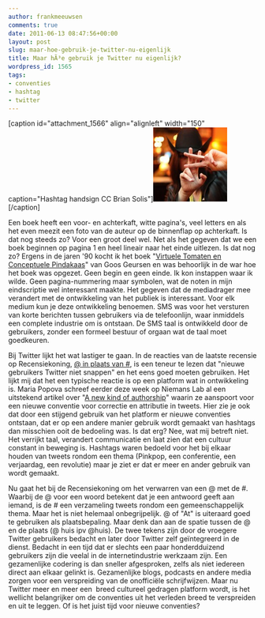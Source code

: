 ```yaml
---
author: frankmeeuwsen
comments: true
date: 2011-06-13 08:47:56+00:00
layout: post
slug: maar-hoe-gebruik-je-twitter-nu-eigenlijk
title: Maar hÃ³e gebruik je Twitter nu eigenlijk?
wordpress_id: 1565
tags:
- conventies
- hashtag
- twitter
---
```


[caption id="attachment_1566" align="alignleft" width="150" caption="Hashtag handsign CC Brian Solis"][![](../images/uploadimages/3350959121_13ae729fd1_m1-150x150.jpg)](http://www.flickr.com/photos/briansolis/3350959121/in/photostream/)[/caption]

Een boek heeft een voor- en achterkaft, witte pagina's, veel letters en als het even meezit een foto van de auteur op de binnenflap op achterkaft. Is dat nog steeds zo? Voor een groot deel wel. Net als het gegeven dat we een boek beginnen op pagina 1 en heel lineair naar het einde uitlezen. Is dat nog zo? Ergens in de jaren '90 kocht ik het boek "[Virtuele Tomaten en Conceptuele Pindakaas](http://www.boekwinkeltjes.nl/singleorder.php?id=112726913)" van Goos Geursen en was behoorlijk in de war hoe het boek was opgezet. Geen begin en geen einde. Ik kon instappen waar ik wilde. Geen pagina-nummering maar symbolen, wat de noten in mijn eindscriptie wel interessant maakte. Het gegeven dat de mediadrager mee verandert met de ontwikkeling van het publiek is interessant. Voor elk medium kun je deze ontwikkeling benoemen. SMS was voor het versturen van korte berichten tussen gebruikers via de telefoonlijn, waar inmiddels een complete industrie om is ontstaan. De SMS taal is ontwikkeld door de gebruikers, zonder een formeel bestuur of orgaan wat de taal moet goedkeuren.

<!-- more -->

Bij Twitter lijkt het wat lastiger te gaan. In de reacties van de laatste recensie op Recensiekoning, [@ in plaats van #](http://www.recensiekoning.nl/2011/06/46365/at-in-plaats-van-hashtag), is een teneur te lezen dat "nieuwe gebruikers Twitter niet snappen" en het eens goed moeten gebruiken. Het lijkt mij dat het een typische reactie is op een platform wat in ontwikkeling is. Maria Popova schreef eerder deze week op Niemans Lab al een uitstekend artikel over "[A new kind of authorship](http://www.niemanlab.org/2011/06/maria-popova-in-a-new-world-of-informational-abundance-content-curation-is-a-new-kind-of-authorship/)" waarin ze aanspoort voor een nieuwe conventie voor correctie en attributie in tweets. Hier zie je ook dat door een stijgend gebruik van het platform er nieuwe conventies ontstaan, dat er op een andere manier gebruik wordt gemaakt van hashtags dan misschien ooit de bedoeling was. Is dat erg? Nee, wat mij betreft niet. Het verrijkt taal, verandert communicatie en laat zien dat een cultuur constant in beweging is. Hashtags waren bedoeld voor het bij elkaar houden van tweets rondom een thema (Pinkpop, een conferentie, een verjaardag, een revolutie) maar je ziet er dat er meer en ander gebruik van wordt gemaakt.

Nu gaat het bij de Recensiekoning om het verwarren van een @ met de #. Waarbij de @ voor een woord betekent dat je een antwoord geeft aan iemand, is de # een verzameling tweets rondom een gemeenschappelijk thema. Maar het is niet helemaal onbegrijpelijk. @ of "At" is uiteraard goed te gebruiken als plaatsbepaling. Maar denk dan aan de spatie tussen de @ en de plaats (@ huis ipv @huis). De twee tekens zijn door de vroegere Twitter gebruikers bedacht en later door Twitter zelf geïntegreerd in de dienst. Bedacht in een tijd dat er slechts een paar honderdduizend gebruikers zijn die veelal in de internetindustrie werkzaam zijn. Een gezamenlijke codering is dan sneller afgesproken, zelfs als niet iedereen direct aan elkaar gelinkt is. Gezamenlijke blogs, podcasts en andere media zorgen voor een verspreiding van de onofficiële schrijfwijzen. Maar nu Twitter meer en meer een  breed cultureel gedragen platform wordt, is het wellicht belangrijker om de conventies uit het verleden breed te verspreiden en uit te leggen. Of is het juist tijd voor nieuwe conventies?
